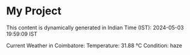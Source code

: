# My Project

This content is dynamically generated in Indian Time (IST): 2024-05-03 19:59:09 IST


Current Weather in Coimbatore:
Temperature: 31.88 °C
Condition: haze

